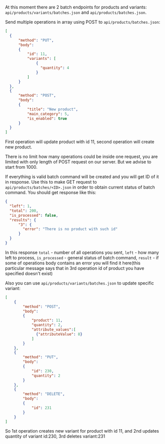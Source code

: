 At this moment there are 2 batch endpoints for products and variants: `api/products/variants/batches.json` and `api/products/batches.json`. 

Send multiple operations in array using POST to `api/products/batches.json`:

```json
[
  {
      "method": "PUT",
      "body":
      {
          "id": 11,
          "variants": [
              {
                "quantity": 4
              }
          ]
      }
  },
  {
      "method": "POST",
      "body":
      {
          "title": "New product",
          "main_category": 5,
          "is_enabled": true
      }
  }
]
```

First operation will update product with id 11, second operation will create new product. 

There is no limit how many operations could be inside one request, you are limited with only length of POST request on our server. But we advise to start from 1000.

If everything is valid batch command will be created and you will get ID of it in response.
Use this to make GET request to `api/products/batches/<ID>.json` in order to obtain current status of batch command. You should get response like this:

```json
{
  "left": 1,
  "total": 200,
  "is_processed": false,
  "results": {
      "3": {
        "error": "There is no product with such id"
      }
  }
}
```
In this response 
`total` - number of all operations you sent,
`left` - how many left to process,
`is_processed` - general status of batch command,
`result` - if some of operations body contains an error you will find it here(this particular message says that in 3rd operation id of product you have specified doesn't exist) 


Also you can use `api/products/variants/batches.json` to update specific variant:

```json
[
    {
        "method": "POST",
        "body":
        {
            "product": 11,
            "quantity": 2,
            "attribute_values":[
              {"attributeValue": 8}
            ]
        }
    },
    {
        "method": "PUT",
        "body":
        {
            "id": 230,
            "quantity": 2
        }
    },
    {
        "method": "DELETE",
        "body":
        {
            "id": 231
        }
    }
]
```

So 1st operation creates new variant for product with id 11, 
and 2nd updates quantity of variant id:230, 3rd deletes variant:231
